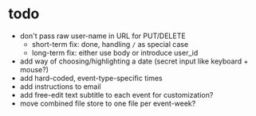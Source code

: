 # todo

- don't pass raw user-name in URL for PUT/DELETE
  - short-term fix: done, handling `/` as special case
  - long-term fix: either use body or introduce user_id
- add way of choosing/highlighting a date (secret input like keyboard + mouse?)
- add hard-coded, event-type-specific times
- add instructions to email
- add free-edit text subtitle to each event for customization?
- move combined file store to one file per event-week?
